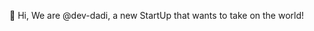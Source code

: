 👋 Hi, We are @dev-dadi, a new StartUp that wants to take on the world!

<!---
dev-dadi/dev-dadi is a ✨ special ✨ repository because its `README.md` (this file) appears on your GitHub profile.
You can click the Preview link to take a look at your changes.
--->
